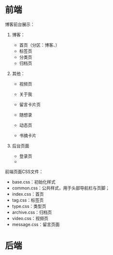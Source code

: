 # 前端

博客前台展示：

1. 博客：

   - 首页（分区：博客、）
   - 标签页
   - 分类页
   - 归档页

2. 其他：

   - 视频页
   - 关于我
   - 留言卡片页

   - 随想录
   - 动态页
   - 书摘卡片

3. 后台页面

   - 登录页
   - 

前端页面CSS文件：

- base.css：初始化样式
- common.css：公共样式，用于头部导航栏与页脚；
- index.css：首页
- tag.css：标签页
- type.css：类型页
- archive.css：归档页
- video.css：视频页
- message.css：留言页面

# 后端